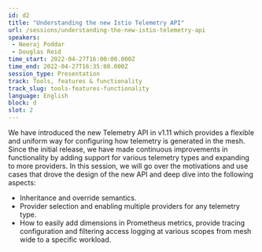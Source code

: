 ```yaml
---
id: d2
title: "Understanding the new Istio Telemetry API"
url: /sessions/understanding-the-new-istio-telemetry-api
speakers:
 - Neeraj Poddar
 - Douglas Reid
time_start: 2022-04-27T16:00:00.000Z
time_end: 2022-04-27T16:35:00.000Z
session_type: Presentation
track: Tools, features & functionality
track_slug: tools-features-functionality
language: English
block: d
slot: 2
---
```


We have introduced the new Telemetry API in v1.11 which provides a flexible and uniform way for configuring how telemetry is generated in the mesh. Since the initial release, we have made continuous improvements in functionality by adding support for various telemetry types and expanding to more providers. In this session, we will go over the motivations and use cases that drove the design of the new API and deep dive into the following aspects:
 
 * Inheritance and override semantics.
 * Provider selection and enabling multiple providers for any telemetry type. 
 * How to easily add dimensions in Prometheus metrics, provide tracing configuration and filtering access logging at various scopes from mesh wide to a specific workload.
